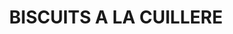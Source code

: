 ---
title: "BISCUITS A LA CUILLERE"
subtitle:
ingredients:
  - title: 
    theingredients:
      - ingredient: "1120γρ. αυγά"
      - ingredient: "400γρ. ζάχαρη"
      - ingredient: "250γρ. άμυλο"
      - ingredient: "250γρ. Αλεύρι μαλακό ή (μισή δόση κακάο)"
preparation:
  - title: 
    method: "Χτυπάμε τα αυγά με τη ζάχαρη στο μίξερ με σύρμα σε μέτρια σταθερή ταχύτητα[^6] . Όταν σταθεροποιηθεί το μείγμα προσθέτουμε τα στέρεα κοσκινισμένα ανακατεύοντας με μαρίζ. Απλώνουμε σε λαμαρίνα με λαδόκολλα και ψήνουμε στον φούρνο στους 200 &#176;&#67; για 10&#8242;&#8202;&ndash;&#8202;15&#8242; με
αέρα."
footnotes:
  - footnote: "[^6]: Χτυπάμε σε μέτρια σταθερή ταχύτητα για να έχουμε σωστό και
ομοιόμορφο καταμερισμό φυσαλίδων με ίσο αέρα στο μείγμα. Βλ. εικόνα 1."
---